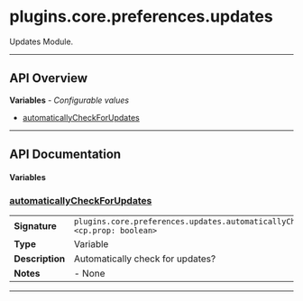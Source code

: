 # plugins.core.preferences.updates

Updates Module.

---

## API Overview
**Variables** - _Configurable values_
 * [automaticallyCheckForUpdates](#automaticallycheckforupdates)


---

## API Documentation

#### Variables


### [automaticallyCheckForUpdates](#automaticallycheckforupdates)

|                                             |                                                                                     |
| --------------------------------------------|-------------------------------------------------------------------------------------|
| **Signature**                               | `plugins.core.preferences.updates.automaticallyCheckForUpdates <cp.prop: boolean>`                                                                    |
| **Type**                                    | Variable                                                                     |
| **Description**                             | Automatically check for updates?                                                                     |
| **Notes**                                   | - None |

---

